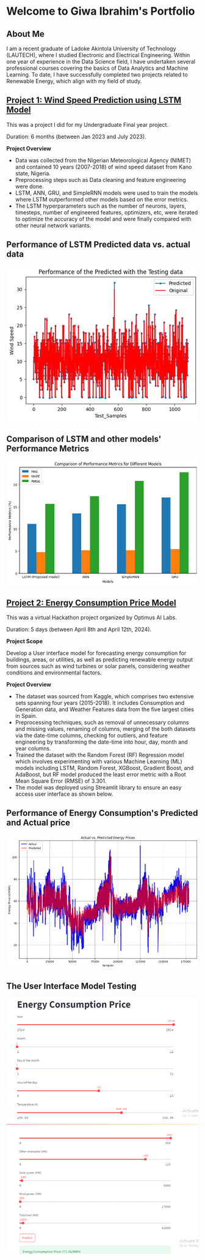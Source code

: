 # Welcome to Giwa Ibrahim's Portfolio

## About Me
I am a recent graduate of Ladoke Akintola University of Technology (LAUTECH), where I studied Electronic and Electrical Engineering. Within one year of experience in the Data Science field, I have undertaken several professional courses covering the basics of Data Analytics and Machine Learning. To date, I have successfully completed two projects related to Renewable Energy, which align with my field of study.

## [Project 1: Wind Speed Prediction using LSTM Model](https://github.com/Giwa-ibrahim/Giwa_Portfolio/blob/main/Wind_Speed_Prediction_Model.ipynb)

This was a project I did for my Undergraduate Final year project.

Duration: 6 months (between Jan 2023 and July 2023).

**Project Overview**
* Data was collected from the Nigerian Meteorological Agency (NIMET) and contained 10 years (2007-2018) of wind speed dataset from Kano state, Nigeria.
* Preprocessing steps such as Data cleaning and feature engineering were done.
* LSTM, ANN, GRU, and SimpleRNN models were used to train the models where LSTM outperformed other models based on the error metrics.
*  The LSTM hyperparameters such as the number of neurons, layers, timesteps, number of engineered features, optimizers, etc,  were iterated to optimize the accuracy of the model and were finally compared with other neural network variants.

## Performance of LSTM Predicted data vs. actual data 
![](https://github.com/Giwa-ibrahim/Giwa_Portfolio/blob/main/Performance%20of%20LSTM.png)

## Comparison of LSTM and other models' Performance Metrics 
![](https://github.com/Giwa-ibrahim/Giwa_Portfolio/blob/main/Comaprison%20of%20LSTM%20with%20other%20models%20plot.png)

## [Project 2: Energy Consumption Price Model](https://github.com/Giwa-ibrahim/Giwa_Portfolio/blob/main/Energy_Consumption_Price_Model.ipynb)

This was a virtual Hackathon project organized by Optimus AI Labs.

Duration: 5 days (between April 8th and April 12th, 2024).

**Project Scope**

Develop a User interface model for forecasting energy consumption for buildings, areas, or utilities, as well as predicting renewable energy output from sources such as wind turbines or solar panels, considering weather conditions and environmental factors.

**Project Overview**
* The dataset was sourced from Kaggle, which comprises two extensive sets spanning four years (2015-2018). It includes Consumption and Generation data, and Weather Features data from the five largest cities in Spain.
* Preprocessing techniques, such as removal of unnecessary columns and missing values, renaming of columns, merging of the both datasets via the date-time columns, checking for outliers, and feature engineering by transforming the date-time into hour, day, month and year columns.
*  Trained the dataset with the Random Forest (RF) Regression model which involves experimenting with various Machine Learning (ML) models including  LSTM, Random Forest, XGBoost, Gradient Boost, and AdaBoost, but RF model produced the least error metric with a Root Mean Square Error (RMSE) of 3.301.
*  The model was deployed using Streamlit library to ensure an easy access user interface as shown below.

## Performance of Energy Consumption's Predicted and Actual price
![](https://github.com/Giwa-ibrahim/Giwa_Portfolio/blob/main/Performance%20of%20Energy%20Consuption%20Predicted%20and%20actual%20price.png)

## The User Interface Model Testing
![](https://github.com/Giwa-ibrahim/Giwa_Portfolio/blob/main/Model%20Deploy%20(1).png)
![](https://github.com/Giwa-ibrahim/Giwa_Portfolio/blob/main/Model%20Deploy%20(2).png)

